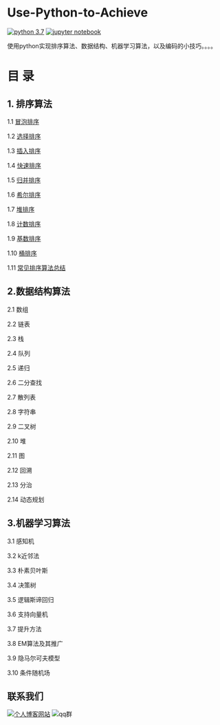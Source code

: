 # Use-Python-to-Achieve
[![python 3.7][python 3.7]](https://www.python.org/) [![jupyter notebook][jupyter notebook]](https://www.jupyte.org/)

使用python实现排序算法、数据结构、机器学习算法，以及编码的小技巧。。。。


# 目  录

## 1. 排序算法

1.1 [冒泡排序](https://github.com/lb971216008/Use-Python-to-Achieve/blob/master/Sorting/bubble_sort.ipynb)

1.2 [选择排序](https://github.com/lb971216008/Use-Python-to-Achieve/blob/master/Sorting/selection_sort.ipynb)

1.3 [插入排序](https://github.com/lb971216008/Use-Python-to-Achieve/blob/master/Sorting/insertion_sort.ipynb)

1.4 [快速排序](https://github.com/lb971216008/Use-Python-to-Achieve/blob/master/Sorting/quick_sort.ipynb)

1.5 [归并排序](https://github.com/lb971216008/Use-Python-to-Achieve/blob/master/Sorting/merge_sort.ipynb)

1.6 [希尔排序](https://github.com/lb971216008/Use-Python-to-Achieve/blob/master/Sorting/shell_sort.ipynb)

1.7 [堆排序](https://github.com/lb971216008/Use-Python-to-Achieve/blob/master/Sorting/heap_sort.ipynb)

1.8 [计数排序](https://github.com/lb971216008/Use-Python-to-Achieve/blob/master/Sorting/counting_sort.ipynb)

1.9 [基数排序](https://github.com/lb971216008/Use-Python-to-Achieve/blob/master/Sorting/radix_sort.ipynb)

1.10 [桶排序](https://github.com/lb971216008/Use-Python-to-Achieve/blob/master/Sorting/bucket_sort.ipynb)

1.11 [常见排序算法总结](https://github.com/lb971216008/Use-Python-to-Achieve/blob/master/Sorting/sorting_summary.md)

## 2.数据结构算法

2.1 数组

2.2 链表

2.3 栈

2.4 队列

2.5 递归

2.6 二分查找

2.7 散列表

2.8 字符串

2.9 二叉树

2.10 堆

2.11 图

2.12 回溯

2.13 分治

2.14 动态规划

## 3.机器学习算法

3.1 感知机

3.2 k近邻法

3.3 朴素贝叶斯

3.4 决策树

3.5 逻辑斯谛回归

3.6 支持向量机

3.7 提升方法

3.8 EM算法及其推广

3.9 隐马尔可夫模型

3.10 条件随机场

## 联系我们

[![个人博客网站][blog]](http://www.bling2.cn/) ![qq群][qq]

[python 3.7]:https://img.shields.io/badge/python-3.7-green.svg?logo=python&logocolor=white&link=https://www.python.org/
[jupyter notebook]:https://img.shields.io/badge/jupyter%20notebook-1.0.0-critical.svg?logo=jupyter&link=https://jupyter.org/
[qq]:https://img.shields.io/badge/QQ%E7%BE%A4-674123879-blue.svg?logo=qzone
[blog]:https://img.shields.io/badge/个人博客网站-blue.svg?logo=github&link=http://www.bling2.cn/

